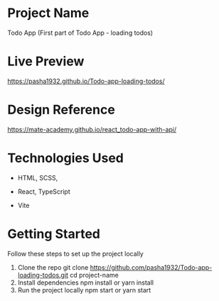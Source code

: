 # Project Name
Todo App (First part of Todo App - loading todos)

# Live Preview
https://pasha1932.github.io/Todo-app-loading-todos/

# Design Reference
https://mate-academy.github.io/react_todo-app-with-api/

# Technologies Used

- HTML, SCSS,

- React, TypeScript

- Vite

# Getting Started
Follow these steps to set up the project locally

1. Clone the repo
git clone https://github.com/pasha1932/Todo-app-loading-todos.git
cd project-name
2. Install dependencies
npm install
or
yarn install
3. Run the project locally
npm start
or
yarn start
